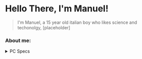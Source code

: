 # Hello There, I'm Manuel!
> I'm Manuel, a 15 year old italian boy who likes science and techonolgy, [placeholder]

### About me:


<details>
<summary>
PC Specs
</summary> 
<br>

GPU: RTX3060 <br>
CPU Intel i7 <br>
pene

